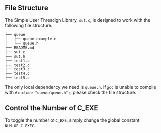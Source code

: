 ## File Structure

The Simple User Threadign Library, `sut.c`, is designed to work with the following file structure.
``` Text
├── queue
│   ├── queue_example.c
│   └── queue.h
├── README.md
├── sut.c
├── sut.h
├── test1.c
├── test2.c
├── test3.c
├── test4.c
├── test5.c
```

The only local dependency we need is `queue.h`. If `gcc` is unable to compile with `#include "queue/queue.h";`, please check the file structure.

## Control the Number of C_EXE

To toggle the number of `C_EXE`, simply change the global constant `NUM_OF_C_EXEC`.